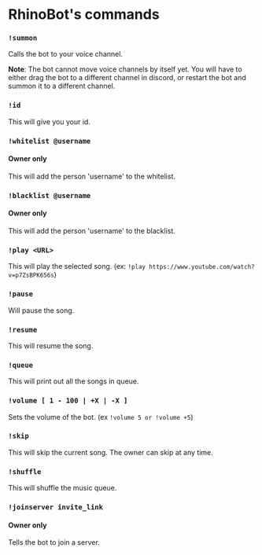 # RhinoBot's commands

### `!summon`
Calls the bot to your voice channel. 

**Note**: The bot cannot move voice channels by itself yet.  You will have to either drag the bot to a different channel in discord, or restart the bot and summon it to a different channel.

### `!id`
This will give you your id.

### `!whitelist @username`
#### Owner only
This will add the person 'username' to the whitelist.

### `!blacklist @username`
#### Owner only
This will add the person 'username' to the blacklist.

### `!play <URL>`
This will play the selected song. (ex: `!play https://www.youtube.com/watch?v=p7ZsBPK656s`)

### `!pause`
Will pause the song.

### `!resume`
This will resume the song.

### `!queue`
This will print out all the songs in queue.

### `!volume [ 1 - 100 | +X | -X ]`
Sets the volume of the bot. (ex `!volume 5 or !volume +5`)

### `!skip`
This will skip the current song. The owner can skip at any time.

### `!shuffle`
This will shuffle the music queue.

### `!joinserver invite_link`
#### Owner only
Tells the bot to join a server.
